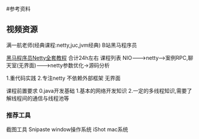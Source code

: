 #参考资料


## 视频资源
满一航老师(经典课程:netty,juc,jvm经典)
B站黑马程序员


[黑马程序员Netty全套教程](https://www.bilibili.com/video/BV1py4y1E7oA/?buvid=XYF1205FE9FFCA7B21F245A1F24202D77803B&from_spmid=main.my-history.0.0&is_story_h5=false&mid=nOqniFOJbpUvc6j9rNUnKg%3D%3D&p=1&plat_id=114&share_from=ugc&share_medium=android&share_plat=android&share_session_id=7e46b415-f9f7-43e2-ab98-60e38eec0caa&share_source=WEIXIN&share_source=weixin&share_tag=s_i&spmid=united.player-video-detail.0.0&timestamp=1721972487&unique_k=LvCSY0o&up_id=37974444)
合计24h左右
课程列表
NIO--->netty-->案例RPC,聊天室(无界面)--->netty参数优化->源码分析

1.重代码实践
2.专注netty
不依赖外部框架
无界面

课程前置要求
0.java开发基础
1.基本的网络开发知识
2.一定的多线程知识,需要了解线程间的通信与线程池等

### 推荐工具
截图工具 
Snipaste window操作系统
iShot mac系统